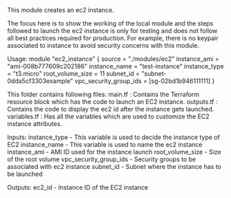 This module creates an ec2 instance. 

The focus here is to show the working of the local module and the steps followed to launch 
the ec2 instance is only for testing and does not follow all best practices required for production. 
For example, there is no keypair associated to instance to avoid security concerns with this module.

Usage:
module "ec2_instance" {
  source                 = "./modules/ec2"
  instance_ami           = "ami-008b777609c202186"
  instance_name          = "test-instance"
  instance_type          = "t3.micro"
  root_volume_size       = 11
  subnet_id              = "subnet-0dda5cf3303example"
  vpc_security_group_ids = [sg-02bd1b946111111]
}

This folder contains following files:
main.tf      : Contains the Terraform resource block which has the code to launch an EC2 instance. 
outputs.tf   : Contains the code to display the ec2 id after the instance gets launched. 
variables.tf : Has all the variables which are used to customize the EC2 instance attributes. 

Inputs:
instance_type          - This variable is used to decide the instance type of EC2
instance_name          - This variable is used to name the ec2 instance
instance_ami           - AMI ID used for the instance launch
root_volume_size       - Size of the root volume
vpc_security_group_ids - Security groups to be associated with ec2 instance
subnet_id              - Subnet where the instance has to be launched

Outputs:
ec2_id - Instance ID of the EC2 instance